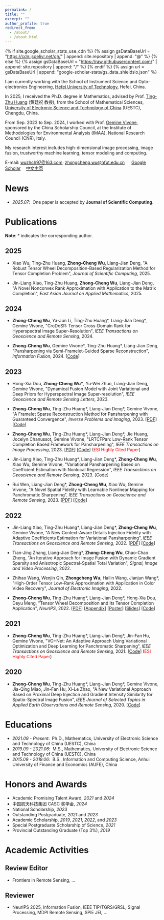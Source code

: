 ```yaml
---
permalink: /
title: ""
excerpt: ""
author_profile: true
redirect_from: 
  - /about/
  - /about.html
---
```


{% if site.google_scholar_stats_use_cdn %}
{% assign gsDataBaseUrl = "https://cdn.jsdelivr.net/gh/" | append: site.repository | append: "@" %}
{% else %}
{% assign gsDataBaseUrl = "https://raw.githubusercontent.com/" | append: site.repository | append: "/" %}
{% endif %}
{% assign url = gsDataBaseUrl | append: "google-scholar-stats/gs_data_shieldsio.json" %}

<span class='anchor' id='about-me'></span>


I am currently working with the School of Instrument Science and Opto-electronics Engineering, [Hefei University of Technology](https://www.hfut.edu.cn/), Hefei, China. 

In 2025, I received the Ph.D. degree in Mathematics, advised by Prof. [Ting-Zhu Huang](http://www.math.uestc.edu.cn/info/1081/2041.htm) (黄廷祝 教授), from the School of Mathematical Sciences, [University of Electronic Science and Technology of China](https://www.uestc.edu.cn/) (UESTC), Chengdu, China.

From Sep. 2023 to Sep. 2024, I worked with Prof. [Gemine Vivone](https://sites.google.com/site/vivonegemine), sponsored by the China Scholarship Council, at the Institute of Methodologies for Environmental Analysis (IMAA), National Research Council (CNR), Italy.

My research interest includes high-dimensional image processing, image fusion, trustworthy machine learning, tensor modeling and computing.

E-mail: <wuzhch97@163.com>; <zhongcheng.wu@hfut.edu.cn> &emsp; [Google Scholar](https://scholar.google.com/citations?user=8bOvaUcAAAAJ)&emsp; [中文主页](https://yqkx.hfut.edu.cn/2017/0504/c14424a315322/page.htm)

# News 
- *2025.07*: &nbsp;One paper is accepted by <b>Journal of Scientific Computing</b>.

# Publications 
<b>Note</b>: \* indicates the corresponding author.

## 2025

- Xiao Wu, Ting-Zhu Huang, <b>Zhong-Cheng Wu</b>, Liang-Jian Deng, "A Robust Tensor Wheel Decomposition-Based Regularization Method for Tensor Completion Problem", *Journal of Scientific Computing*, 2025.

- Jin-Liang Xiao, Ting-Zhu Huang, <b>Zhong-Cheng Wu</b>, Liang-Jian Deng, "A Novel Nonconvex Rank Approximation with Application to the Matrix Completion", *East Asian Journal on Applied Mathematics*, 2025.

## 2024

- <b>Zhong-Cheng Wu</b>, Ya-Jun Li, Ting-Zhu Huang\*, Liang-Jian Deng\*, Gemine Vivone, "CroDoSR: Tensor Cross-Domain Rank for Hyperspectral Image Super-Resolution", *IEEE Transactions on Geoscience and Remote Sensing*, 2024.
  
- <b>Zhong-Cheng Wu</b>, Gemine Vivone\*, Ting-Zhu Huang\*, Liang-Jian Deng, "Pansharpening via Semi-Framelet-Guided Sparse Reconstruction", *Information Fusion*, 2024. [[Code](https://github.com/zhongchengwu/code_SemiFGSR)]

## 2023

- Hong-Xia Dou, <b>Zhong-Cheng Wu\*</b>, Yu-Wei Zhuo, Liang-Jian Deng, Gemine Vivone, "Dynamical Fusion Model with Joint Variational and Deep Priors for Hyperspectral Image Super-resolution", *IEEE Geoscience and Remote Sensing Letters*, 2023.

- <b>Zhong-Cheng Wu</b>, Ting-Zhu Huang\*, Liang-Jian Deng\*, Gemine Vivone, "A Framelet Sparse Reconstruction Method for Pansharpening with Guaranteed Convergence", *Inverse Problems and Imaging*, 2023. [[PDF](https://zhongchengwu.github.io/papers/ncfsrm_ipi2023.pdf)] [[Code](https://github.com/zhongchengwu/code_ncFSRM)]

- <b>Zhong-Cheng Wu</b>, Ting-Zhu Huang\*, Liang-Jian Deng\*, Jie Huang, Jocelyn Chanussot, Gemine Vivone, "LRTCFPan: Low-Rank Tensor Completion Based Framework for Pansharpening", *IEEE Transactions on Image Processing*, 2023. [[PDF](https://zhongchengwu.github.io/papers/lrtcfpan_tip2023.pdf)] [[Code](https://github.com/zhongchengwu/code_LRTCFPan)] (<span style="color:red">ESI Highly Cited Paper</span>)

- Jin-Liang Xiao, Ting-Zhu Huang\*, Liang-Jian Deng\*, <b>Zhong-Cheng Wu</b>, Xiao Wu, Gemine Vivone, "Variational Pansharpening Based on Coefficient Estimation with Nonlocal Regression", *IEEE Transactions on Geoscience and Remote Sensing*, 2023. [[Code](https://github.com/Jin-liangXiao/SFNLR)]

- Rui Wen, Liang-Jian Deng\*, <b>Zhong-Cheng Wu</b>, Xiao Wu,  Gemine Vivone, "A Novel Spatial Fidelity with Learnable Nonlinear Mapping for Panchromatic Sharpening", *IEEE Transactions on Geoscience and Remote Sensing*, 2023. [[PDF](https://liangjiandeng.github.io/papers/2023/wen-tgrs2023.pdf)] [[Code](https://github.com/liangjiandeng/-LNM-PS)]

## 2022

- Jin-Liang Xiao, Ting-Zhu Huang\*, Liang-Jian Deng\*, <b>Zhong-Cheng Wu</b>, Gemine Vivone, "A New Context-Aware Details Injection Fidelity with Adaptive Coefficients Estimation for Variational Pansharpening", *IEEE Transactions on Geoscience and Remote Sensing*, 2022. [[PDF](https://liangjiandeng.github.io/papers/2022/xiao-tgrs2022.pdf)] [[Code](https://github.com/liangjiandeng/CDIF)]

- Tian-Jing Zhang, Liang-Jian Deng\*, <b>Zhong-Cheng Wu</b>, Chao-Chao Zheng, "An Iterative Approach for Image Fusion with Dynamic Gradient Sparsity and Anisotropic Spectral-Spatial Total Variation", *Signal, Image and Video Processing*, 2022.

- Zhihao Wang, Wenjin Qin, <b>Zhongcheng Wu</b>, Hailin Wang, Jianjun Wang\*, "High-Order Tensor Low-Rank Approximation with Application in Color Video Recovery", *Journal of Electronic Imaging*, 2022.

- <b>Zhong-Cheng Wu</b>, Ting-Zhu Huang\*, Liang-Jian Deng\*, Hong-Xia Dou, Deyu Meng, "Tensor Wheel Decomposition and Its Tensor Completion Application", *NeurIPS*, 2022. [[PDF](https://zhongchengwu.github.io/papers/neurips_2022.pdf)] [[Appendix](https://zhongchengwu.github.io/papers/neurips_2022_appendix.pdf)] [[Poster](https://zhongchengwu.github.io/papers/Poster_TWDec.pdf)] [[Slides](https://zhongchengwu.github.io/papers/Slides_TWDec.pdf)] [[Code](https://github.com/zhongchengwu/code_TWDec)]

## 2021

- <b>Zhong-Cheng Wu</b>, Ting-Zhu Huang\*, Liang-Jian Deng\*, Jin-Fan Hu, Gemine Vivone, "VO+Net: An Adaptive Approach Using Variational Optimization and Deep Learning for Panchromatic Sharpening", *IEEE Transactions on Geoscience and Remote Sensing*, 2021. [[Code](https://liangjiandeng.github.io/Projects_Res/VOFF_2021tgrs.html)] (<span style="color:red">ESI Highly Cited Paper</span>)

## 2020

- <b>Zhong-Cheng Wu</b>, Ting-Zhu Huang\*, Liang-Jian Deng\*, Gemine Vivone, Jia-Qing Miao, Jin-Fan Hu, Xi-Le Zhao, "A New Variational Approach Based on Proximal Deep Injection and Gradient Intensity Similarity for Spatio-Spectral Image Fusion", *IEEE Journal of Selected Topics in Applied Earth Observations and Remote Sensing*, 2020. [[Code](https://liangjiandeng.github.io/Projects_Res/DMPIF_2020jstars.html)]

# Educations
- *2021.09 - Present*: &nbsp;Ph.D., Mathematics, University of Electronic Science and Technology of China (UESTC), China
- *2019.09 - 2021.06*: &nbsp;M.S., Mathematics, University of Electronic Science and Technology of China (UESTC), China
- *2015.09 - 2019.06*: &nbsp;B.S., Information and Computing Science, Anhui University of Finance and Economics (AUFE), China

# Honors and Awards
- Academic Promising Talent Award, *2021* and *2024*
- 中国航天科技集团 CASC 奖学金, *2024*
- National Scholarship, *2023*
- Outstanding Postgraduate, *2021* and *2023*
- Academic Scholarship, *2019*, *2021*, *2022*, and *2023*
- Special Postgraduate Scholarship of Science, *2021*
- Provincial Outstanding Graduate (Top 3%), *2019* 

# Academic Activities

## Review Editor
- Frontiers in Remote Sensing, ...

## Reviewer
- NeurIPS 2025, Information Fusion, IEEE TIP/TGRS/GRSL, Signal Processing, MDPI Remote Sensing, SPIE JEI, ...

